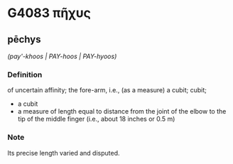 # G4083 πῆχυς

## pēchys

_(pay'-khoos | PAY-hoos | PAY-hyoos)_

### Definition

of uncertain affinity; the fore-arm, i.e., (as a measure) a cubit; cubit; 

- a cubit
- a measure of length equal to distance from the joint of the elbow to the tip of the middle finger (i.e., about 18 inches or 0.5 m)

### Note

Its precise length varied and disputed.
